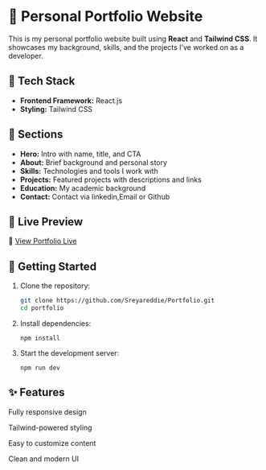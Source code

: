 # 🌟 Personal Portfolio Website

This is my personal portfolio website built using **React** and **Tailwind CSS**. It showcases my background, skills, and the projects I’ve worked on as a developer.

## 🚀 Tech Stack

- **Frontend Framework:** React.js  
- **Styling:** Tailwind CSS

## 📄 Sections

- **Hero:** Intro with name, title, and CTA  
- **About:** Brief background and personal story  
- **Skills:** Technologies and tools I work with  
- **Projects:** Featured projects with descriptions and links  
- **Education:** My academic background  
- **Contact:** Contact via linkedin,Email or Github

## 📸 Live Preview

🔗 [View Portfolio Live](https://sreya-portflio.netlify.app)

## 📁 Getting Started

1. Clone the repository:
   ```bash
   git clone https://github.com/Sreyareddie/Portfolio.git
   cd portfolio

2. Install dependencies:
   ```
   npm install
   
3. Start the development server:
   ```
   npm run dev

## ✨ Features

  Fully responsive design

  Tailwind-powered styling

  Easy to customize content

  Clean and modern UI

